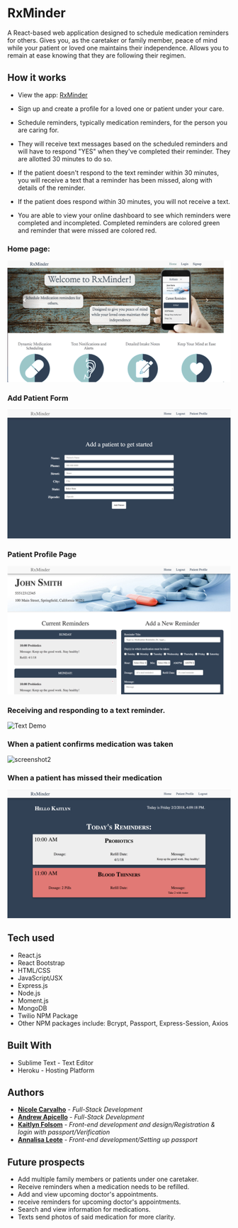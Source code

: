 # RxMinder

A React-based web application designed to schedule medication reminders for others. Gives you, as the caretaker or family member, peace of mind while your patient or loved one maintains their independence. Allows you to remain at ease knowing that they are following their regimen.

## How it works

* View the app: [RxMinder](https://rx-minder.herokuapp.com/)

* Sign up and create a profile for a loved one or patient under your care.
* Schedule reminders, typically medication reminders, for the person you are caring for.
* They will receive text messages based on the scheduled reminders and will have to respond "YES" when they've completed their reminder. They are allotted 30 minutes to do so.
* If the patient doesn't respond to the text reminder within 30 minutes, you will receive a text that a reminder has been missed, along with details of the reminder.
* If the patient does respond within 30 minutes, you will not receive a text.
* You are able to view your online dashboard to see which reminders were completed and incompleted. Completed reminders are colored green and reminder that were missed are colored red. 

### Home page:
![Home Page](/src/assets/home-page.png)

### Add Patient Form
![Add Patient Form](/src/assets/AddPatient.png)

### Patient Profile Page 
![Patient Profile](/src/assets/PatientProfile.png)

### Receiving and responding to a text reminder.
![Text Demo](/src/assets/textDemo.gif)

### When a patient confirms medication was taken
![screenshot2](/src/assets/RespondingToReminder.gif)

### When a patient has missed their medication

![screenshot1](/src/assets/MissingReminder.png)

## Tech used
- React.js
- React Bootstrap
- HTML/CSS
- JavaScript/JSX
- Express.js
- Node.js
- Moment.js
- MongoDB
- Twilio NPM Package
- Other NPM packages include: Bcrypt, Passport, Express-Session, Axios

## Built With

* Sublime Text - Text Editor
* Heroku - Hosting Platform

## Authors

* **[Nicole Carvalho](https://github.com/nicolelcarvalho)** - *Full-Stack Development*
* **[Andrew Apicello](https://github.com/andrew-apicello)** - *Full-Stack Development*
* **[Kaitlyn Folsom](https://github.com/Jewel0106)** - *Front-end development and design/Registration & login with passport/Verification*
* **[Annalisa Leote](https://github.com/aleote)** - *Front-end development/Setting up passport*

## Future prospects

* Add multiple family members or patients under one caretaker.
* Receive reminders when a medication needs to be refilled.
* Add and view upcoming doctor's appointments.
* receive reminders for upcoming doctor's appointments.
* Search and view information for medications.
* Texts send photos of said medication for more clarity.

